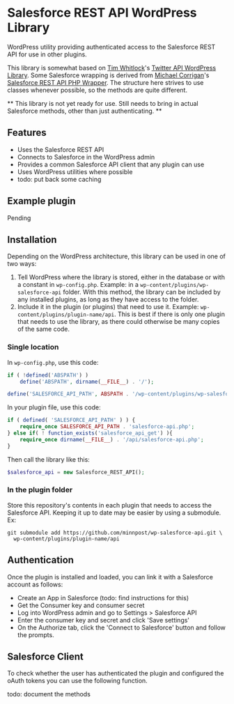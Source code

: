 # Salesforce REST API WordPress Library
 WordPress utility providing authenticated access to the Salesforce REST API for use in other plugins.

 This library is somewhat based on [Tim Whitlock](https://github.com/timwhitlock)'s [Twitter API WordPress Library](https://github.com/timwhitlock/wp-twitter-api). Some Salesforce wrapping is derived from [Michael Corrigan](https://github.com/mcorrigan/)'s [Salesforce REST API PHP Wrapper](https://github.com/mcorrigan/salesforce-rest-api-php-wrapper/). The structure here strives to use classes whenever possible, so the methods are quite different.

 ** This library is not yet ready for use. Still needs to bring in actual Salesforce methods, other than just authenticating. **

## Features

- Uses the Salesforce REST API
- Connects to Salesforce in the WordPress admin
- Provides a common Salesforce API client that any plugin can use
- Uses WordPress utilities where possible
- todo: put back some caching

## Example plugin

Pending

## Installation

Depending on the WordPress architecture, this library can be used in one of two ways:

1. Tell WordPress where the library is stored, either in the database or with a constant in `wp-config.php`. Example: in a `wp-content/plugins/wp-salesforce-api` folder. With this method, the library can be included by any installed plugins, as long as they have access to the folder.
2. Include it in the plugin (or plugins) that need to use it. Example: `wp-content/plugins/plugin-name/api`. This is best if there is only one plugin that needs to use the library, as there could otherwise be many copies of the same code.

### Single location

In `wp-config.php`, use this code:

```php
if ( !defined('ABSPATH') )
    define('ABSPATH', dirname(__FILE__) . '/');

define('SALESFORCE_API_PATH', ABSPATH . '/wp-content/plugins/wp-salesforce-api/');
```

In your plugin file, use this code:

```php
if ( defined( 'SALESFORCE_API_PATH' ) ) {
    require_once SALESFORCE_API_PATH . 'salesforce-api.php';
} else if( ! function_exists('salesforce_api_get') ){
    require_once dirname(__FILE__) . '/api/salesforce-api.php';
}
```

Then call the library like this:

```php
$salesforce_api = new Salesforce_REST_API();
```

### In the plugin folder

Store this repository's contents in each plugin that needs to access the Salesforce API. Keeping it up to date may be easier by using a submodule. Ex:

    git submodule add https://github.com/minnpost/wp-salesforce-api.git \
      wp-content/plugins/plugin-name/api

## Authentication

Once the plugin is installed and loaded, you can link it with a Salesforce account as follows:

- Create an App in Salesforce (todo: find instructions for this)
- Get the Consumer key and consumer secret
- Log into WordPress admin and go to Settings > Salesforce API
- Enter the consumer key and secret and click 'Save settings'
- On the Authorize tab, click the 'Connect to Salesforce' button and follow the prompts.

## Salesforce Client

To check whether the user has authenticated the plugin and configured the oAuth tokens you can use the following function.

todo: document the methods